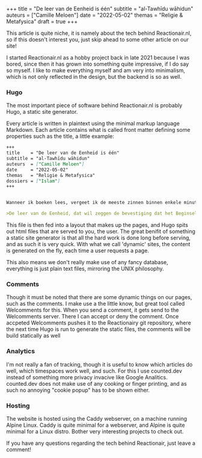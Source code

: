 +++
title    = "De leer van de Eenheid is één"
subtitle = "al-Tawhīdu wāhidun"
auteurs  = ["Camille Meloen"]
date     = "2022-05-02"
themas   = "Religie & Metafysica"
draft = true
+++

This article is quite niche, it is namely about the tech behind Reactionair.nl, so if this doesn't interest you, just skip ahead to some other article on our site!

I started Reactionair.nl as a hobby project back in late 2021 because I was bored, since then it has grown into something quite impressive, if I do say so myself. I like to make everything myself and am very into minimalism, which is not only reflected in the design, but the backend is so as well.


### Hugo

The most important piece of software behind Reactionair.nl is probably Hugo, a static site generator.

Every article is written in plaintext using the minimal markup language Markdown. Each article contains what is called front matter defining some properties such as the title, a little example:

```md
+++
title    = "De leer van de Eenheid is één"
subtitle = "al-Tawhīdu wāhidun"
auteurs  = ["Camille Meloen"]
date     = "2022-05-02"
themas   = "Religie & Metafysica"
dossiers = ["Islam"]
+++


Wanneer ik boeken lees, vergeet ik de meeste zinnen binnen enkele minuten. Ik lees boeken voor de kleine goudklompjes die toch blijven hangen. Eén zo'n goudklompje is te vinden in de volgende alinea in het boek van René Guénon, _Aperçus sur l'ésotérisme islamique et le taoïsme_:

>De leer van de Eenheid, dat wil zeggen de bevestiging dat het Beginsel van alle bestaan in wezen Eén is, is een fundamenteel punt dat alle orthodoxe tradities gemeen hebben, en we zouden zelfs kunnen zeggen dat ...
```

This file is then fed into a layout that makes up the pages, and Hugo spits out html files that are served to you, the user. The great benifit of something a static site generator is that all the hard work is done long before serving, and as such it is very quick. With what we call 'dynamic' sites, the content is generated on the fly, each time a user requests a page.

This also means we don't really make use of any fancy database, everything is just plain text files, mirroring the UNIX philosophy.


### Comments

Though it must be noted that there are some dynamic things on our pages, such as the comments. I make use a the little know, but great tool called Welcomments for this. When you send a comment, it gets send to the Welcomments server. There I can accept or deny the comment. Once accpeted Welcomments pushes it to the Reactionairy git repository, where the next time Hugo is run to generate the static files, the comments will be build statically as well


### Analytics

I'm not really a fan of tracking, though it is useful to know which articles do well, which timespaces work well, and such. For this I use counted.dev instead of something more privacy invacive like Google Analitics. counted.dev does not make use of any cooking or finger printing, and as such no annoying "cookie popup" has to be shown either.


### Hosting

The website is hosted using the Caddy webserver, on a machine running Alpine Linux. Caddy is quite minimal for a webserver, and Alpine is quite minimal for a Linux distro. Bother very interesting projects to check out.


If you have any questions regarding the tech behind Reactionair, just leave a comment!


[^1]: this is a little secret I have, because for you, the user, it looks like the comment is already live while it really isn't it is just only visible on your end, till I accept the comment. Many comments I deem of low quality, or just plain spam and insult I simply throw away.
